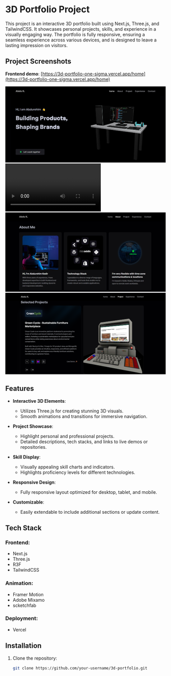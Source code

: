 # 3D Portfolio Project

This project is an interactive 3D portfolio built using Next.js, Three.js, and TailwindCSS. It showcases personal projects, skills, and experience in a visually engaging way. The portfolio is fully responsive, ensuring a seamless experience across various devices, and is designed to leave a lasting impression on visitors.

## Project Screenshots 
**Frontend demo**: [https://3d-portfolio-one-sigma.vercel.app/home](https://3d-portfolio-one-sigma.vercel.app/home)

![s1](public/readme-assets/hero.png)
![s2](public/readme-assets/experience.mp4)
![s3](public/readme-assets/about.png)
![s4](public/readme-assets/project.png)

## Features

- **Interactive 3D Elements**:
  - Utilizes Three.js for creating stunning 3D visuals.
  - Smooth animations and transitions for immersive navigation.

- **Project Showcase**:
  - Highlight personal and professional projects.
  - Detailed descriptions, tech stacks, and links to live demos or repositories.

- **Skill Display**:
  - Visually appealing skill charts and indicators.
  - Highlights proficiency levels for different technologies.

- **Responsive Design**:
  - Fully responsive layout optimized for desktop, tablet, and mobile.

- **Customizable**:
  - Easily extendable to include additional sections or update content.

## Tech Stack

### Frontend:
- Next.js
- Three.js
- R3F
- TailwindCSS

### Animation:
- Framer Motion
- Adobe Mixamo
- scketchfab

### Deployment:
- Vercel

## Installation

1. Clone the repository:
   ```bash
   git clone https://github.com/your-username/3d-portfolio.git
